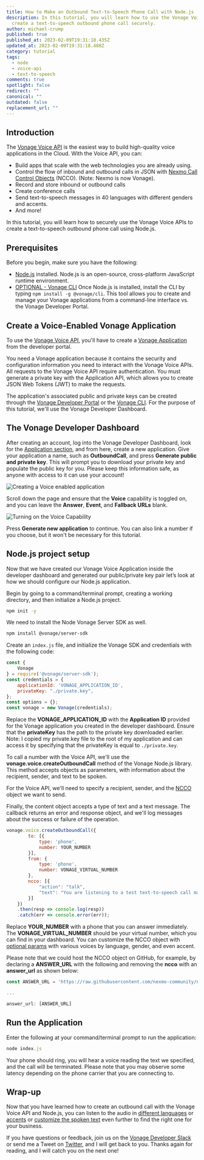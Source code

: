 ```yaml
---
title: How to Make an Outbound Text-to-Speech Phone Call with Node.js
description: In this tutorial, you will learn how to use the Vonage Voice API to
  create a text-to-speech outbound phone call securely.
author: michael-crump
published: true
published_at: 2023-02-09T19:31:18.435Z
updated_at: 2023-02-09T19:31:18.488Z
category: tutorial
tags:
  - node
  - voice-api
  - text-to-speech
comments: true
spotlight: false
redirect: ""
canonical: ""
outdated: false
replacement_url: ""
---
```

## Introduction

The [Vonage Voice API](https://developer.vonage.com/en/voice/voice-api/overview) is the easiest way to build high-quality voice applications in the Cloud. With the Voice API, you can:

* Build apps that scale with the web technologies you are already using.
* Control the flow of inbound and outbound calls in JSON with [Nexmo Call Control Objects](https://developer.vonage.com/en/voice/voice-api/overview#ncco) (NCCO). (Note: Nexmo is now Vonage).
* Record and store inbound or outbound calls
* Create conference calls
* Send text-to-speech messages in 40 languages with different genders and accents.
* And more! 

In this tutorial, you will learn how to securely use the Vonage Voice APIs to create a text-to-speech outbound phone call using Node.js.

## Prerequisites

Before you begin, make sure you have the following:

* [Node.js](https://nodejs.org/en/download/) installed. Node.js is an open-source, cross-platform JavaScript runtime environment. 
* [OPTIONAL - Vonage CLI](https://www.npmjs.com/package/@vonage/cli) Once Node.js is installed, install the CLI by typing `npm install -g @vonage/cli`. This tool allows you to create and manage your Vonage applications from a command-line interface vs. the Vonage Developer Portal.

## Create a Voice-Enabled Vonage Application

To use the [Vonage Voice API](https://developer.vonage.com/voice/voice-api/overview), you'll have to create a [Vonage Application](https://developer.vonage.com/application/overview) from the developer portal.

You need a Vonage application because it contains the security and configuration information you need to interact with the Vonage Voice APIs. All requests to the Vonage Voice API require authentication. You must generate a private key with the Application API, which allows you to create JSON Web Tokens (JWT) to make the requests.

The application's associated public and private keys can be created through the [Vonage Developer Portal](https://developer.vonage.com/) or the [Vonage CLI](https://developer.vonage.com/application/vonage-cli). For the purpose of this tutorial, we'll use the Vonage Developer Dashboard. 

## The Vonage Developer Dashboard

After creating an account, log into the Vonage Developer Dashboard, look for the [Application section](https://dashboard.nexmo.com/applications), and from here, create a new application. Give your application a name, such as **OutboundCall**, and press **Generate public and private key**. This will prompt you to download your private key and populate the public key for you. Please keep this information safe, as anyone with access to it can use your account!

![Creating a Voice enabled application](/content/blog/how-to-make-an-outbound-text-to-speech-phone-call-with-node-js/outboundcall.png "OutboundCall.png")

Scroll down the page and ensure that the **Voice** capability is toggled on, and you can leave the **Answer**, **Event**, and **Fallback URLs** blank. 

![Turning on the Voice Capability](/content/blog/how-to-make-an-outbound-text-to-speech-phone-call-with-node-js/voicecapability.png "VoiceCapability.png")

Press **Generate new application** to continue. You can also link a number if you choose, but it won't be necessary for this tutorial. 

## Node.js project setup

Now that we have created our Vonage Voice Application inside  the developer dashboard and generated our public/private key pair let’s look at how we should configure our Node.js application. 

Begin by going to a command/terminal prompt, creating a working directory, and then initialize a Node.js project.

```bash
npm init -y
```
We need to install the Node Vonage Server SDK as well. 

```bash
npm install @vonage/server-sdk
```


Create an `index.js` file, and initialize the Vonage SDK and credentials with the following code: 

```javascript
const {
    Vonage
} = require('@vonage/server-sdk');
const credentials = {
    applicationId: 'VONAGE_APPLICATION_ID',
    privateKey: "./private.key",
};
const options = {};
const vonage = new Vonage(credentials);
```

Replace the **VONAGE_APPLICATION_ID** with the **Application ID** provided for the Vonage application you created in the developer dashboard. Ensure that the **privateKey** has the path to the private key downloaded earlier. Note: I copied my private.key file to the root of my application and can access it by specifying that the privateKey is equal to `./private.key`.

To call a number with the Voice API, we'll use the **vonage.voice.createOutboundCall** method of the Vonage Node.js library. This method accepts objects as parameters, with information about the recipient, sender, and text to be spoken. 

For the Voice API, we'll need to specify a recipient, sender, and the [NCCO](https://developer.vonage.com/en/voice/voice-api/overview#ncco) object we want to send. 

Finally, the content object accepts a type of text and a text message. The callback returns an error and response object, and we'll log messages about the success or failure of the operation.

```javascript
vonage.voice.createOutboundCall({
		to: [{
			type: 'phone',
			number: YOUR_NUMBER
		}],
		from: {
			type: 'phone',
			number: VONAGE_VIRTUAL_NUMBER
		},
		ncco: [{
			"action": "talk",
			"text": "You are listening to a test text-to-speech call made with the Vonage Voice API",
		}]
	})
	.then(resp => console.log(resp))
	.catch(err => console.error(err));
```

Replace **YOUR_NUMBER** with a phone that you can answer immediately. The **VONAGE_VIRTUAL_NUMBER** should be your virtual number, which you can find in your dashboard. You can customize the NCCO object with [optional params](https://docs.nexmo.com/voice/voice-api/ncco-reference) with various voices by language, gender, and even accent.

Please note that we could host the NCCO object on GitHub, for example, by declaring a **ANSWER_URL** with the following and removing the **ncco** with an **answer_url** as shown below:

```javascript
const ANSWER_URL = 'https://raw.githubusercontent.com/nexmo-community/ncco-examples/gh-pages/text-to-speech.json'

...

answer_url: [ANSWER_URL]
```

## Run the Application

Enter the following at your command/terminal prompt to run the application:

```javascript
node index.js
```

Your phone should ring, you will hear a voice reading the text we specified, and the call will be terminated. Please note that you may observe some latency depending on the phone carrier that you are connecting to.

## Wrap-up

Now that you have learned how to create an outbound call with the Vonage Voice API and Node.js, you can listen to the audio in [different languages](https://developer.vonage.com/en/voice/voice-api/concepts/asr) or [accents](https://developer.vonage.com/en/verify/templates#creating-a-custom-template) or [customize the spoken text](https://developer.vonage.com/en/voice/voice-api/concepts/customizing-tts) even further to find the right one for your business. 

If you have questions or feedback, join us on the [Vonage Developer Slack](https://developer.vonage.com/community/slack) or send me a Tweet on [Twitter](https://twitter.com/mbcrump), and I will get back to you. Thanks again for reading, and I will catch you on the next one!